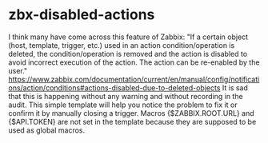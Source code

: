 # zbx-disabled-actions
I think many have come across this feature of Zabbix:
"If a certain object (host, template, trigger, etc.) used in an action condition/operation is deleted, the condition/operation is removed and the action is disabled to avoid incorrect execution of the action. The action can be re-enabled by the user."
https://www.zabbix.com/documentation/current/en/manual/config/notifications/action/conditions#actions-disabled-due-to-deleted-objects
It is sad that this is happening without any warning and without recording in the audit.
This simple template will help you notice the problem to fix it or confirm it by manually closing a trigger.
Macros {$ZABBIX.ROOT.URL} and {$API.TOKEN} are not set in the template because they are supposed to be used as global macros.
